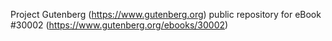 Project Gutenberg (https://www.gutenberg.org) public repository for eBook #30002 (https://www.gutenberg.org/ebooks/30002)

